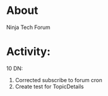 # About

Ninja Tech Forum

# Activity:

10 DN:

1. Corrected subscribe to forum cron
2. Create test for TopicDetails
